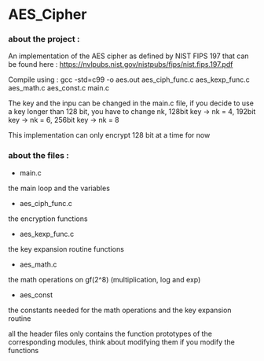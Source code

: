 # AES_Cipher

### about the project :

An implementation of the AES cipher as defined by NIST FIPS 197 that can be found here : https://nvlpubs.nist.gov/nistpubs/fips/nist.fips.197.pdf

Compile using : gcc -std=c99 -o aes.out aes_ciph_func.c aes_kexp_func.c aes_math.c aes_const.c main.c

The key and the inpu can be changed in the main.c file, if you decide to use a key longer than 128 bit, you have to change nk, 128bit key -> nk = 4, 192bit key -> nk = 6, 256bit key -> nk = 8

This implementation can only encrypt 128 bit at a time for now

### about the files :

- main.c

the main loop and the variables

- aes_ciph_func.c 

the encryption functions

- aes_kexp_func.c

the key expansion routine functions

- aes_math.c

the math operations on gf(2^8) (multiplication, log and exp)

- aes_const

the constants needed for the math operations and the key expansion routine

all the header files only contains the function prototypes of the corresponding modules, think about modifying them if you modify the functions
